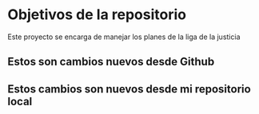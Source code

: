 # Objetivos de la repositorio

Este proyecto se encarga de manejar los planes de la liga de la justicia

## Estos son cambios nuevos desde Github
## Estos cambios son nuevos desde mi repositorio local


